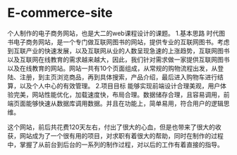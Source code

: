 # E-commerce-site
个人制作的电子商务网站，也是大二的web课程设计的课题。
1.基本思路
       时代图书电子商务网站，是一个专门做互联网图书的网站，提供专业的互联网图书。考虑到互联产业的快速发展，以及互联网从业的人数呈现急速的上涨趋势，互联网图书以及互联网在线教育的需求越来越大，因此，我们针对需求做一家提供互联网图书以及在线教育的网站。网站一共有10个页面组成，从常规的购物流程出发，从登陆、注册，到主页浏览商品，再到具体搜索，产品介绍，最后进入购物车进行结算，以及个人中心的有效管理。
2.项目目标
       能够实现前端设计合理美观，用户体验完美，网站性能优化，加载速度快，布局合理。数据储存合理，且容易调用，前端页面能够快速从数据库调用数据。并且在功能上，简单易用，符合用户的逻辑思维。


这个网站，前后共花费120天左右，付出了很大的心血，但是也带来了很大的收获，网站成为了一个很有用的项目，对求职有着很大的帮助，同时在制作的过程中，掌握了从前台到后台的一系列的制作过程，对以后的工作有着直接的指导。
